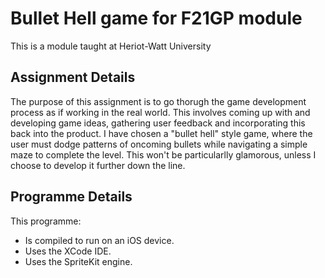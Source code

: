 #  Bullet Hell game for F21GP module
This is a module taught at Heriot-Watt University

##  Assignment Details
The purpose of this assignment is to go thorugh the game development process as if working in the real world.
This involves coming up with and developing game ideas, gathering user feedback and incorporating this back into the product.
I have chosen a "bullet hell" style game, where the user must dodge patterns of oncoming bullets while navigating a simple maze to complete the level.
This won't be particularlly glamorous, unless I choose to develop it further down the line.

##  Programme Details
This programme:
- Is compiled to run on an iOS device.
- Uses the XCode IDE.
- Uses the SpriteKit engine.

